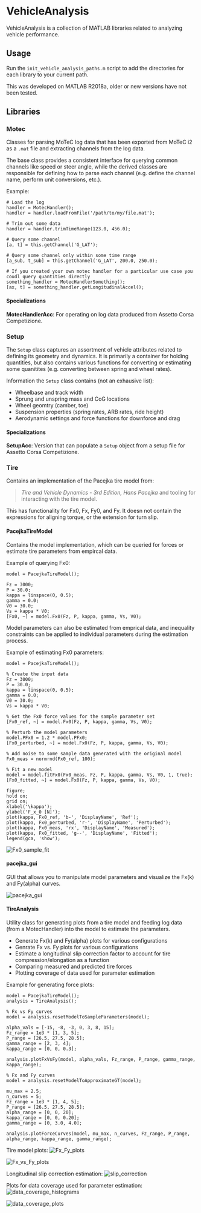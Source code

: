 # VehicleAnalysis

VehicleAnalysis is a collection of MATLAB libraries related to analyzing vehicle performance.

## Usage
Run the `init_vehicle_analysis_paths.m` script to add the directories for each library to your current path.

This was developed on MATLAB R2018a, older or new versions have not been tested.

## Libraries

### Motec
Classes for parsing MoTeC log data that has been exported from MoTeC i2 as a `.mat` file and extracting channels from the log data.

The base class provides a consistent interface for querying common channels like speed or steer angle, while the derived classes are responsible for defining how to parse each channel (e.g. define the channel name, perform unit conversions, etc.).

Example:
```
# Load the log
handler = MotecHandler();
handler = handler.loadFromFile('/path/to/my/file.mat');

# Trim out some data
handler = handler.trimTimeRange(123.0, 456.0);

# Query some channel
[a, t] = this.getChannel('G_LAT');

# Query some channel only within some time range
[a_sub, t_sub] = this.getChannel('G_LAT', 200.0, 250.0);

# If you created your own motec handler for a particular use case you coudl query quantities directly
something_handler = MotecHandlerSomething();
[ax, t] = something_handler.getLongitudinalAccel();

```

#### Specializations
**MotecHandlerAcc**: For operating on log data produced from Assetto Corsa Competizione.

### Setup
The `Setup` class captures an assortment of vehicle attributes related to defining its geometry and dynamics. It is primarily a container for holding quantities, but also contains various functions for converting or estimating some quanitites (e.g. converting between spring and wheel rates).

Information the `Setup` class contains (not an exhausive list):
* Wheelbase and track width
* Sprung and unspring mass and CoG locations
* Wheel geomtry (camber, toe)
* Suspension properties (spring rates, ARB rates, ride height)
* Aerodynamic settings and force functions for downforce and drag

#### Specializations
**SetupAcc**: Version that can populate a `Setup` object from a setup file for Assetto Corsa Competizione.

### Tire
Contains an implementation of the Pacejka tire model from:  
> *Tire and Vehicle Dynamics - 3rd Edition, Hans Pacejka* and tooling for interacting with the tire model.

This has functionality for Fx0, Fx, Fy0, and Fy. It doesn not contain the expressions for aligning torque, or the extension for turn slip.

#### PacejkaTireModel
Contains the model implementation, which can be queried for forces or estimate tire parameters from empircal data.

Example of querying Fx0:
```
model = PacejkaTireModel();

Fz = 3000;
P = 30.0;
kappa = linspace(0, 0.5);
gamma = 0.0;
V0 = 30.0;
Vs = kappa * V0;
[Fx0, ~] = model.Fx0(Fz, P, kappa, gamma, Vs, V0);
```

Model parameters can also be estimated from emprical data, and inequality constraints can be applied to individual parameters during the estimation process.

Example of estimating Fx0 parameters:
```
model = PacejkaTireModel();

% Create the input data
Fz = 3000;
P = 30.0;
kappa = linspace(0, 0.5);
gamma = 0.0;
V0 = 30.0;
Vs = kappa * V0;

% Get the Fx0 force values for the sample parameter set
[Fx0_ref, ~] = model.Fx0(Fz, P, kappa, gamma, Vs, V0);

% Perturb the model parameters
model.PFx0 = 1.2 * model.PFx0;
[Fx0_perturbed, ~] = model.Fx0(Fz, P, kappa, gamma, Vs, V0);

% Add noise to some sample data generated with the original model
Fx0_meas = normrnd(Fx0_ref, 100);

% Fit a new model
model = model.fitFx0(Fx0_meas, Fz, P, kappa, gamma, Vs, V0, 1, true);
[Fx0_fitted, ~] = model.Fx0(Fz, P, kappa, gamma, Vs, V0);

figure;
hold on;
grid on;
xlabel('\kappa');
ylabel('F_x_0 [N]');
plot(kappa, Fx0_ref, 'b-', 'DisplayName', 'Ref');
plot(kappa, Fx0_perturbed, 'r-', 'DisplayName', 'Perturbed');
plot(kappa, Fx0_meas, 'rx', 'DisplayName', 'Measured');
plot(kappa, Fx0_fitted, 'g--', 'DisplayName', 'Fitted');
legend(gca, 'show');
```

![Fx0_sample_fit](img/Fx0_sample_fit.png)

#### pacejka_gui
GUI that allows you to manipulate model parameters and visualize the Fx(k) and Fy(alpha) curves.

![pacejka_gui](img/pacejka_gui.png)

#### TireAnalysis
Utility class for generating plots from a tire model and feeding log data (from a MotecHandler) into the model to estimate the parameters.

* Generate Fx(k) and Fy(alpha) plots for various configurations
* Genrate Fx vs. Fy plots for various configurations
* Estimate a longitudinal slip correction factor to account for tire compression/elongation as a function
* Comparing measured and predicted tire forces
* Plotting coverage of data used for parameter estimation

Example for generating force plots:
```
model = PacejkaTireModel();
analysis = TireAnalysis();

% Fx vs Fy curves
model = analysis.resetModelToSampleParameters(model);

alpha_vals = [-15, -8, -3, 0, 3, 8, 15];
Fz_range = 1e3 * [1, 3, 5];
P_range = [26.5, 27.5, 28.5];
gamma_range = [2, 3, 4];
kappa_range = [0, 0, 0.3];

analysis.plotFxVsFy(model, alpha_vals, Fz_range, P_range, gamma_range, kappa_range);

% Fx and Fy curves
model = analysis.resetModelToApproximateGT(model);

mu_max = 2.5;
n_curves = 5;
Fz_range = 1e3 * [1, 4, 5];
P_range = [26.5, 27.5, 28.5];
alpha_range = [0, 0, 20];
kappa_range = [0, 0, 0.20];
gamma_range = [0, 3.0, 4.0];

analysis.plotForceCurves(model, mu_max, n_curves, Fz_range, P_range, alpha_range, kappa_range, gamma_range);
```

Tire model plots:
![Fx_Fy_plots](img/Fx_Fy_plots.png)

![Fx_vs_Fy_plots](img/Fx_vs_Fy_plots.png)

Longitudinal slip correction estimation:
![slip_correction](img/slip_correction.png)

Plots for data coverage used for parameter estimation:
![data_coverage_histograms](img/data_coverage_histograms.png)

![data_coverage_plots](img/data_coverage_plots.png)
